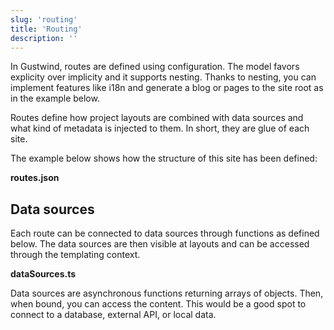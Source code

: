 ```yaml
---
slug: 'routing'
title: 'Routing'
description: ''
---
```


In Gustwind, routes are defined using configuration. The model favors explicity over implicity and it supports nesting. Thanks to nesting, you can implement features like i18n and generate a blog or pages to the site root as in the example below.

Routes define how project layouts are combined with data sources and what kind of metadata is injected to them. In short, they are glue of each site.

The example below shows how the structure of this site has been defined:

**routes.json**

[<file>](site/routes.json)

## Data sources

Each route can be connected to data sources through functions as defined below. The data sources are then visible at layouts and can be accessed through the templating context.

**dataSources.ts**

[<file>](site/dataSources.ts)

Data sources are asynchronous functions returning arrays of objects. Then, when bound, you can access the content. This would be a good spot to connect to a database, external API, or local data.
